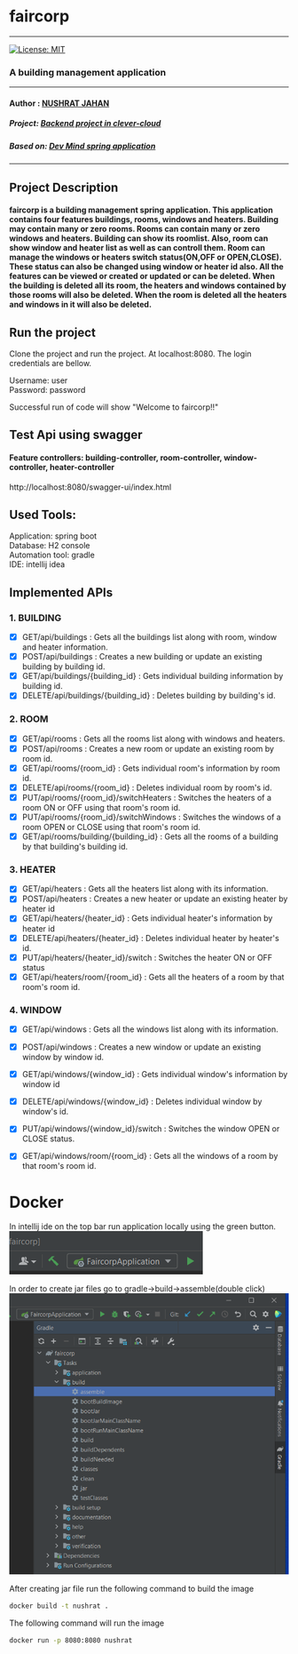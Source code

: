 # faircorp
- - - -
[![License: MIT](https://img.shields.io/badge/License-MIT-ff69b4)](https://opensource.org/licenses/MIT)

### A building management application
- - - -
#### Author : [NUSHRAT JAHAN](https://github.com/Nushrat-Jahan)
##### Project: [Backend project in clever-cloud](http://faircorp-nushrat-jahan.cleverapps.io/)
##### Based on: [Dev Mind spring application](https://dev-mind.fr/formations.html)  

- - - -
## Project Description
#### faircorp is a building management spring application. This application contains four features buildings, rooms, windows and heaters. Building may contain many or zero rooms. Rooms can contain many or zero windows and heaters. Building can show its roomlist. Also, room can show window and heater list as well as can controll them. Room can manage the windows or heaters switch status(ON,OFF or OPEN,CLOSE). These status can also be changed using window or heater id also. All the features can be viewed or created or updated or can be deleted. When the building is deleted all its room, the heaters and windows contained by those rooms will also be deleted. When the room is deleted all the heaters and windows in it will also be deleted.

## Run the project
Clone the project and run the project. At localhost:8080. The login credentials are bellow.

Username: user</br>
Password: password

Successful run of code will show "Welcome to faircorp!!"

## Test Api using swagger 
#### Feature controllers: building-controller, room-controller, window-controller, heater-controller
http://localhost:8080/swagger-ui/index.html

## Used Tools:
Application: spring boot </br>
Database: H2 console</br>
Automation tool: gradle</br> 
IDE: intellij idea</br>

## Implemented APIs
### 1. BUILDING
   - [x] GET/api/buildings : Gets all the buildings list along with room, window and heater information.
   - [x] POST/api/buildings : Creates a new building or update an existing building by building id.
   - [x] GET/api/buildings/{building_id} : Gets individual building information by building id.
   - [x] DELETE/api/buildings/{building_id} : Deletes building by building's id.

### 2. ROOM
   - [x] GET/api/rooms : Gets all the rooms list along with windows and heaters.
   - [x] POST/api/rooms : Creates a new room or update an existing room by room id.
   - [x] GET/api/rooms/{room_id} : Gets individual room's information by room id.
   - [x] DELETE/api/rooms/{room_id} : Deletes individual room by room's id.
   - [x] PUT/api/rooms/{room_id}/switchHeaters : Switches the heaters of a room ON or OFF using that room's room id. 
   - [x] PUT/api/rooms/{room_id}/switchWindows : Switches the windows of a room OPEN or CLOSE using that room's room id.
   - [x] GET/api/rooms/building/{building_id} : Gets all the rooms of a building by that building's building id.

### 3. HEATER
   - [x] GET/api/heaters : Gets all the heaters list along with its information.
   - [x] POST/api/heaters : Creates a new heater or update an existing heater by heater id
   - [x] GET/api/heaters/{heater_id} : Gets individual heater's information by heater id
   - [x] DELETE/api/heaters/{heater_id} : Deletes individual heater by heater's id.
   - [x] PUT/api/heaters/{heater_id}/switch : Switches the heater ON or OFF status
   - [x] GET/api/heaters/room/{room_id} : Gets all the heaters of a room by that room's room id.

### 4. WINDOW
   - [x] GET/api/windows : Gets all the windows list along with its information.
   - [x] POST/api/windows : Creates a new window or update an existing window by window id.
   - [x] GET/api/windows/{window_id} : Gets individual window's information by window id
   - [x] DELETE/api/windows/{window_id} : Deletes individual window by window's id.
   - [x] PUT/api/windows/{window_id}/switch : Switches the window OPEN or CLOSE status.
   - [x] GET/api/windows/room/{room_id} : Gets all the windows of a room by that room's room id.
     
   
# Docker
 
In intellij ide on the top bar run application locally using the green button.
![alt text](img/run.PNG)

In order to create jar files go to gradle->build->assemble(double click)
![alt text](img/assemble.PNG)

After creating jar file run the following command to build the image
```bash
docker build -t nushrat .
```
The following command will run the image
```bash
docker run -p 8080:8080 nushrat
```